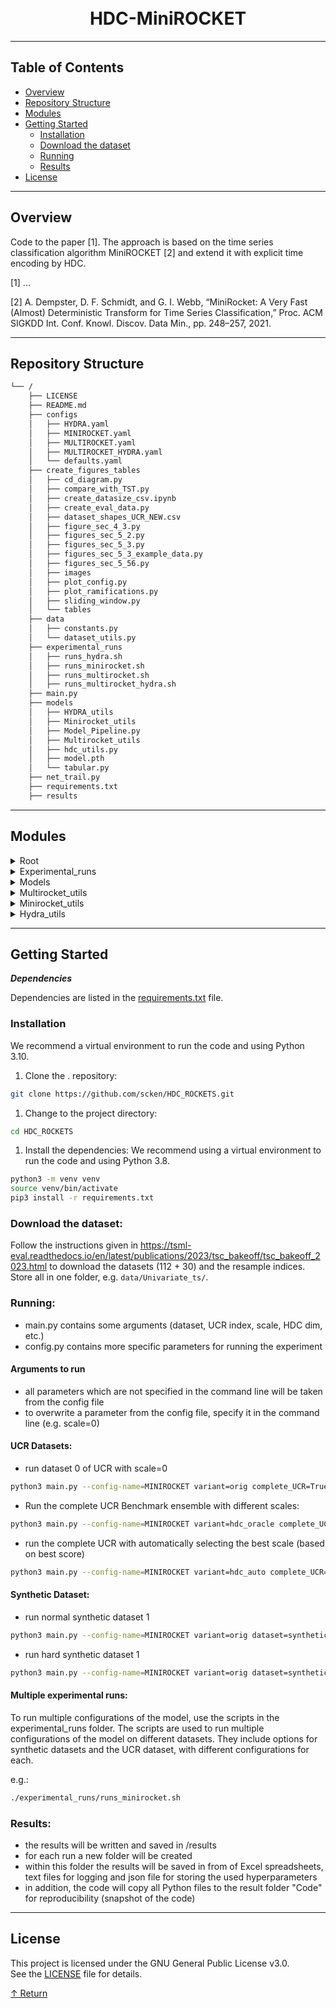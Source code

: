 <div align="center">
<h1 align="center">
<br />HDC-MiniROCKET</h1>

</div>

---

## Table of Contents

- [Overview](#overview)
- [Repository Structure](#repository-structure)
- [Modules](#modules)
- [Getting Started](#getting-started) 
  - [Installation](#installation)
  - [Download the dataset](#download-the-dataset)
  - [Running](#running)
  - [Results](#results)
- [License](#license)

---

## Overview

Code to the paper [1]. The approach is based on the time series classification algorithm MiniROCKET [2] and extend it with explicit time encoding by HDC.

[1] ...

[2] A. Dempster, D. F. Schmidt, and G. I. Webb, “MiniRocket: A Very Fast (Almost) Deterministic Transform for Time Series Classification,” Proc. ACM SIGKDD Int. Conf. Knowl. Discov. Data Min., pp. 248–257, 2021.


---

## Repository Structure

```sh
└── /
    ├── LICENSE
    ├── README.md
    ├── configs
    │   ├── HYDRA.yaml
    │   ├── MINIROCKET.yaml
    │   ├── MULTIROCKET.yaml
    │   ├── MULTIROCKET_HYDRA.yaml
    │   └── defaults.yaml
    ├── create_figures_tables
    │   ├── cd_diagram.py
    │   ├── compare_with_TST.py
    │   ├── create_datasize_csv.ipynb
    │   ├── create_eval_data.py
    │   ├── dataset_shapes_UCR_NEW.csv
    │   ├── figure_sec_4_3.py
    │   ├── figures_sec_5_2.py
    │   ├── figures_sec_5_3.py
    │   ├── figures_sec_5_3_example_data.py
    │   ├── figures_sec_5_56.py
    │   ├── images
    │   ├── plot_config.py
    │   ├── plot_ramifications.py
    │   ├── sliding_window.py
    │   └── tables
    ├── data
    │   ├── constants.py
    │   └── dataset_utils.py
    ├── experimental_runs
    │   ├── runs_hydra.sh
    │   ├── runs_minirocket.sh
    │   ├── runs_multirocket.sh
    │   ├── runs_multirocket_hydra.sh
    ├── main.py
    ├── models
    │   ├── HYDRA_utils
    │   ├── Minirocket_utils
    │   ├── Model_Pipeline.py
    │   ├── Multirocket_utils
    │   ├── hdc_utils.py
    │   ├── model.pth
    │   └── tabular.py
    ├── net_trail.py
    ├── requirements.txt
    ├── results
```

---

## Modules

<details closed><summary>Root</summary>

| File                  | Summary                                                                                                                                                                                                                                                                                                                                                                                                                                                                                                                                     |
|-----------------------|---------------------------------------------------------------------------------------------------------------------------------------------------------------------------------------------------------------------------------------------------------------------------------------------------------------------------------------------------------------------------------------------------------------------------------------------------------------------------------------------------------------------------------------------|
| [plot_timestamp_sim.py](https://github.com/scken/HDC_MiniRocket_private/blob/master/plot_timestamp_sim.py) | This code generates a plot of graded similarity in timesteps using the HDC-MiniROCKET model. It calculates cosine similarity between vector encodings at different timestamps and plots the results. The plot shows how similarity changes with timestamp difference as a percentage of the total series length.                                                                                                                                                                                                                            |
| [ts_viewer.py](https://github.com/scken/HDC_MiniRocket_private/blob/master/ts_viewer.py)          | The code is a time series viewer application implemented using Tkinter and Matplotlib libraries in Python. It allows users to select different datasets, visualize time series data, and interactively explore different variables and class labels. The application provides options to visualize the mean of samples and supports scrolling to view large datasets.                                                                                                                                                                       |
| [requirements.txt](https://github.com/scken/HDC_MiniRocket_private/blob/master/requirements.txt)      | The code requires specific versions of the following libraries: scipy, matplotlib, numpy, openpyxl, sktime, pandas, numba, and scikit_learn. These libraries provide functionality for scientific computing, data visualization, machine learning, and data manipulation.                                                                                                                                                                                                                                                                   |
| [main.py](https://github.com/scken/HDC_MiniRocket_private/blob/master/main.py)               | The code initializes and runs a time series classification experiment using the HDC-MiniROCKET model. It accepts command line arguments for dataset selection, path settings, normalization, scaling parameters, and model type. The code saves logs and results to specified folders, generates a random name for the run, and copies all Python files to the result folder. It then trains and evaluates the model on either a single dataset or all datasets in the UCR and UEA repositories, with the option to run on multiple scales. |
| [main_run.py](https://github.com/scken/HDC_MiniRocket_private/blob/master/main_run.py)           | The code is a high-level class for training and evaluating time series classification models. It loads the dataset, trains the model, and evaluates its performance using metrics like accuracy, F1 score, and confusion matrix. The results are saved in Excel files for analysis. The code also includes a function to append a DataFrame to an existing Excel file.                                                                                                                                                                      |
| [plot_figures.m](https://github.com/scken/HDC_MiniRocket_private/blob/master/plot_figures.m)        | The code implements several functionalities. It reads data from an Excel file, performs calculations and generates plots for pairwise accuracy comparison, relative performance change, accuracy over different parameters, and evaluation of time effort for different algorithms.                                                                                                                                                                                                                                                         |

</details>

<details closed><summary>Experimental_runs</summary>

| File                      | Summary                                                                                                                                                                                                                                                                                              |
|---------------------------|------------------------------------------------------------------------------------------------------------------------------------------------------------------------------------------------------------------------------------------------------------------------------------------------------|
| [runs_multirocket.sh](https://github.com/scken/HDC_MiniRocket_private/blob/master/experimental_runs/runs_multirocket.sh)       | This script is used to run multiple configurations for different datasets using the "main.py" file. It sets the global variables for the model and the results folder, and then runs the main script for Minirocket encoding with different arguments for each dataset and configuration.            |
| [runs_minirocket.sh](https://github.com/scken/HDC_MiniRocket_private/blob/master/experimental_runs/runs_minirocket.sh)        | This script is used to run multiple configurations for different datasets using the "main.py" file. It sets the global variables for the model and the results folder, and then runs the main script for Multirocket encoding with different arguments for each dataset and configuration.           |
| [runs_hydra.sh](https://github.com/scken/HDC_MiniRocket_private/blob/master/experimental_runs/runs_hydra.sh)             | This script is used to run multiple configurations for different datasets using the "main.py" file. It sets the global variables for the model and the results folder, and then runs the main script for Hydra encoding with different arguments for each dataset and configuration.                 |
| [runs_multirocket_hydra.sh](https://github.com/scken/HDC_MiniRocket_private/blob/master/experimental_runs/runs_multirocket_hydra.sh) | This script is used to run multiple configurations for different datasets using the "main.py" file. It sets the global variables for the model and the results folder, and then runs the main script for Multirocket and Hydra encoding with different arguments for each dataset and configuration. |

</details>

<details closed><summary>Models</summary>

| File              | Summary                                                                                                                                                                                                                                                                                                                              |
|-------------------|--------------------------------------------------------------------------------------------------------------------------------------------------------------------------------------------------------------------------------------------------------------------------------------------------------------------------------------|
| [Model_Pipeline.py](https://github.com/scken/HDC_MiniRocket_private/blob/master/models/Model_Pipeline.py) | The code in models/Model_Pipeline.py defines a class called Model_Pipeline that is used for training and evaluating a defined model. It can be initialized with a specific encoder type like Minirocket, HDC-Minirocker, ... . It also contains methods for fitting the best scale parameter, creating the pose matrices, and so on. |


</details>

<details closed><summary>Multirocket_utils</summary>

| File                        | Summary                                                                                                                                                                                                                                                                                                                                                                      |
|-----------------------------|------------------------------------------------------------------------------------------------------------------------------------------------------------------------------------------------------------------------------------------------------------------------------------------------------------------------------------------------------------------------------|
| [multirocket_multivariate.py](https://github.com/scken/HDC_MiniRocket_private/blob/master/models/Multirocket_utils/multirocket_multivariate.py) | The script implements a Multirocket_Encoder class that is used for time series encoding. It utilizes the MultiRocketFeatures module, an implementation of the MultiRocket algorithm for time series classification. The Multirocket_Encoder module provides methods for forward pass, transformation, and fitting, to generate encoded features from input time series data. |

</details>

<details closed><summary>Minirocket_utils</summary>

| File                       | Summary                                                                                                                                                                                                                                                                                                                                                                                                                                                                                                                                                                 |
|----------------------------|-------------------------------------------------------------------------------------------------------------------------------------------------------------------------------------------------------------------------------------------------------------------------------------------------------------------------------------------------------------------------------------------------------------------------------------------------------------------------------------------------------------------------------------------------------------------------|
| [minirocket_multivariate.py](https://github.com/scken/HDC_MiniRocket_private/blob/master/models/Minirocket_utils/minirocket_multivariate.py) | The code defines a Minirocket_Encoder class that is used for time series encoding. It utilizes the MiniRocketFeatures module, an implementation of the MiniRocket algorithm for time series classification. The Minirocket_Encoder module provides methods for forward pass, transformation, and fitting, to generate encoded features from input time series data.                                                                                                                                                                                                     |

</details>

<details closed><summary>Hydra_utils</summary>

| File                  | Summary                                                                                                                                                                                                                                                                                                                                         |
|-----------------------|-------------------------------------------------------------------------------------------------------------------------------------------------------------------------------------------------------------------------------------------------------------------------------------------------------------------------------------------------|
| [hydra_multivariate.py](https://github.com/scken/HDC_MiniRocket_private/blob/master/models/HYDRA_utils/hydra_multivariate.py) | The code defines a Hydra_Encoder class that is used for time series encoding. It utilizes the HydraFeatures module, an implementation of the Hydra algorithm for time series classification. The Hydra_Encoder module provides methods for forward pass, transformation, and fitting, to generate encoded features from input time series data. |

</details>

---

## Getting Started

***Dependencies***

Dependencies are listed in the [requirements.txt](requirements.txt) file. 

### Installation
We recommend a virtual environment to run the code and using Python 3.10. 
1. Clone the . repository:

```sh
git clone https://github.com/scken/HDC_ROCKETS.git
```

1. Change to the project directory:

```sh
cd HDC_ROCKETS
```

1. Install the dependencies: We recommend using a virtual environment to run the code and using Python 3.8.

```sh
python3 -m venv venv
source venv/bin/activate
pip3 install -r requirements.txt
```


### Download the dataset:

Follow the instructions given in https://tsml-eval.readthedocs.io/en/latest/publications/2023/tsc_bakeoff/tsc_bakeoff_2023.html to download the datasets (112 + 30) and the resample indices. 
Store all in one folder, e.g. `data/Univariate_ts/`.


### Running:

- main.py contains some arguments (dataset, UCR index, scale, HDC dim, etc.)
- config.py contains more specific parameters for running the experiment

#### Arguments to run

- all parameters which are not specified in the command line will be taken from the config file
- to overwrite a parameter from the config file, specify it in the command line (e.g. scale=0)

#### UCR Datasets:

- run dataset 0 of UCR with scale=0

```sh
python3 main.py --config-name=MINIROCKET variant=orig complete_UCR=True
```

- Run the complete UCR Benchmark ensemble with different scales:

```sh
python3 main.py --config-name=MINIROCKET variant=hdc_oracle complete_UCR=True
```

- run the complete UCR with automatically selecting the best scale (based on best score)

```sh
python3 main.py --config-name=MINIROCKET variant=hdc_auto complete_UCR=True
```

#### Synthetic Dataset:

- run normal synthetic dataset 1

```sh
python3 main.py --config-name=MINIROCKET variant=orig dataset=synthetic
```

- run hard synthetic dataset 1

```sh
python3 main.py --config-name=MINIROCKET variant=orig dataset=synthetic_hard
```

#### Multiple experimental runs:

To run multiple configurations of the model, use the scripts in the experimental_runs folder.
The scripts are used to run multiple configurations of the model on different datasets.
They include options for synthetic datasets and the UCR dataset, with different configurations for each.

e.g.:

```sh
./experimental_runs/runs_minirocket.sh
```

### Results:

- the results will be written and saved in /results
- for each run a new folder will be created 
- within this folder the results will be saved in from of Excel spreadsheets, text files for logging and json file for storing the used hyperparameters 
- in addition, the code will copy all Python files to the result folder "Code" for reproducibility (snapshot of the code)

---

## License

This project is licensed under the GNU General Public License v3.0.  
See the [LICENSE](LICENSE) file for details.

[↑ Return](#Top)